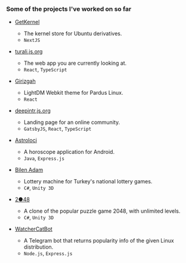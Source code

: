 ### Some of the projects I've worked on so far

- [GetKernel](https://getkernel.now.sh/)

  - The kernel store for Ubuntu derivatives.
  - `NextJS`

- [turali.js.org](https://turali.js.org/)

  - The web app you are currently looking at.
  - `React`, `TypeScript`

- [Girizgah](https://turali.js.org/girizgah/)

  - LightDM Webkit theme for Pardus Linux.
  - `React`

- [deepintr.js.org](https://deepintr.js.org/)

  - Landing page for an online community.
  - `GatsbyJS`, `React`, `TypeScript`

- [Astroloci](https://play.google.com/store/apps/details?id=com.astroloci.app)

  - A horoscope application for Android.
  - `Java`, `Express.js`

- [Bilen Adam](https://play.google.com/store/apps/details?id=com.caglarturali.bilenadam)

  - Lottery machine for Turkey's national lottery games.
  - `C#`, `Unity 3D`

- [2●48](https://play.google.com/store/apps/details?id=com.caglarturali.the2o48)

  - A clone of the popular puzzle game 2048, with unlimited levels.
  - `C#`, `Unity 3D`

- [WatcherCatBot](https://github.com/caglarturali/WatcherCatBot/)

  - A Telegram bot that returns popularity info of the given Linux distribution.
  - `Node.js`, `Express.js`
